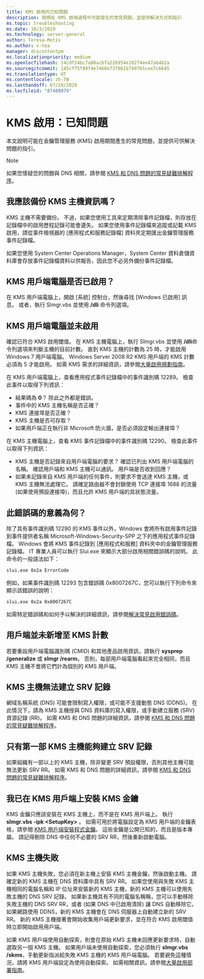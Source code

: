 ```yaml
---
title: KMS 啟用的已知問題
description: 說明在 KMS 啟用過程中可能發生的常見問題，並提供解決方式和指引
ms.topic: troubleshooting
ms.date: 10/3/2019
ms.technology: server-general
author: Teresa-Motiv
ms.author: v-tea
manager: dcscontentpm
ms.localizationpriority: medium
ms.openlocfilehash: 14cdf24bc7a88acbfa226954e10274ee47a64b2a
ms.sourcegitcommit: 145cf75f89f4e7460e737861b7407b5cee7c6645
ms.translationtype: HT
ms.contentlocale: zh-TW
ms.lasthandoff: 07/29/2020
ms.locfileid: "87409979"
---
```

# <a name="kms-activation-known-issues"></a>KMS 啟用：已知問題

本文說明可能在金鑰管理服務 (KMS) 啟用期間產生的常見問題，並提供可供解決問題的指引。

> [!NOTE]
> 如果您懷疑您的問題與 DNS 相關，請參閱 [KMS 和 DNS 問題的常見疑難排解程序](common-troubleshooting-procedures-kms-dns.md)。

## <a name="should-i-back-up-kms-host-information"></a>我應該備份 KMS 主機資訊嗎？

KMS 主機不需要備份。 不過，如果您使用工具來定期清除事件記錄檔，則存放在記錄檔中的啟用歷程記錄可能會遺失。 如果您使用事件記錄檔來追蹤或記載 KMS 啟用，請從事件檢視器的 [應用程式和服務記錄檔] 資料夾定期匯出金鑰管理服務事件記錄檔。

如果您使用 System Center Operations Manager，System Center 資料倉儲資料庫會存放事件記錄檔資料以供報告，因此您不必另外備份事件記錄檔。

## <a name="is-the-kms-client-computer-activated"></a>KMS 用戶端電腦是否已啟用？

在 KMS 用戶端電腦上，開啟 [系統]  控制台，然後尋找 [Windows 已啟用]  訊息。 或者，執行 Slmgr.vbs 並使用 **/dli** 命令列選項。

## <a name="the-kms-client-computer-does-not-activate"></a>KMS 用戶端電腦並未啟用

確認已符合 KMS 啟用閾值。 在 KMS 主機電腦上，執行 Slmgr.vbs 並使用 **/dli**命令列選項來判斷主機的目前計數。 直到 KMS 主機的計數為 25 時，才能啟用 Windows 7 用戶端電腦。 Windows Server 2008 R2 KMS 用戶端的 KMS 計數必須為 5 才能啟用。 如需 KMS 需求的詳細資訊，請參閱[大量啟用規劃指南](https://go.microsoft.com/fwlink/?linkid=155926)。

在 KMS 用戶端電腦上，查看應用程式事件記錄檔中的事件識別碼 12289。 檢查此事件以取得下列資訊：

- 結果碼為 **0**？ 除此之外都是錯誤。
- 事件中的 KMS 主機名稱是否正確？
- KMS 連接埠是否正確？
- KMS 主機是否可存取？
- 如果用戶端正在執行非 Microsoft 防火牆，是否必須設定輸出連接埠？

在 KMS 主機電腦上，查看 KMS 事件記錄檔中的事件識別碼 12290。 檢查此事件以取得下列資訊：

- KMS 主機是否記錄來自用戶端電腦的要求？ 確認已列出 KMS 用戶端電腦的名稱。 確認用戶端和 KMS 主機可以通訊。 用戶端是否收到回應？
- 如果未記錄來自 KMS 用戶端的任何事件，則要求不會送達 KMS 主機，或 KMS 主機無法處理它。 請確定路由器不會封鎖使用 TCP 連接埠 1688 的流量 (如果使用預設連接埠)，而且允許 KMS 用戶端的具狀態流量。

## <a name="what-does-this-error-code-mean"></a>此錯誤碼的意義為何？

除了具有事件識別碼 12290 的 KMS 事件以外，Windows 會將所有啟用事件記錄到事件提供者名稱 Microsoft-Windows-Security-SPP 之下的應用程式事件記錄檔。 Windows 會將 KMS 事件記錄到 [應用程式和服務] 資料夾中的金鑰管理服務記錄檔。 IT 專業人員可以執行 Slui.exe 來顯示大部分啟用相關錯誤碼的說明。 此命令的一般語法如下：

```cmd
slui.exe 0x2a ErrorCode
```

例如，如果事件識別碼 12293 包含錯誤碼 0x8007267C，您可以執行下列命令來顯示該錯誤的說明：

```cmd
slui.exe 0x2a 0x8007267C
```

如需特定錯誤碼和如何予以解決的詳細資訊，請參閱[解決常見啟用錯誤碼](activation-error-codes.md)。

## <a name="clients-are-not-adding-to-the-kms-count"></a>用戶端並未新增至 KMS 計數

若要重設用戶端電腦識別碼 (CMID) 和其他產品啟用資訊，請執行 **sysprep /generalize** 或 **slmgr /rearm**。 否則，每部用戶端電腦看起來完全相同，而且 KMS 主機不會將它們計為個別的 KMS 用戶端。

## <a name="kms-hosts-are-unable-to-create-srv-records"></a>KMS 主機無法建立 SRV 記錄

網域名稱系統 (DNS) 可能會限制寫入權限，或可能不支援動態 DNS (DDNS)。 在此情況下，請為 KMS 主機授與 DNS 資料庫的寫入權限，或手動建立服務 (SRV) 資源記錄 (RR)。 如需 KMS 和 DNS 問題的詳細資訊，請參閱 [KMS 和 DNS 問題的常見疑難排解程序](common-troubleshooting-procedures-kms-dns.md)。

## <a name="only-the-first-kms-host-is-able-to-create-srv-records"></a>只有第一部 KMS 主機能夠建立 SRV 記錄

如果組織有一部以上的 KMS 主機，除非變更 SRV 預設權限，否則其他主機可能無法更新 SRV RR。 如需 KMS 和 DNS 問題的詳細資訊，請參閱 [KMS 和 DNS 問題的常見疑難排解程序](common-troubleshooting-procedures-kms-dns.md)。

## <a name="i-installed-a-kms-key-on-the-kms-client"></a>我已在 KMS 用戶端上安裝 KMS 金鑰

KMS 金鑰只應該安裝在 KMS 主機上，而不是在 KMS 用戶端上。 執行 **slmgr.vbs -ipk &lt;SetupKey&gt;** 。 如需可用於將電腦設定為 KMS 用戶端的金鑰表格，請參閱 [KMS 用戶端安裝程式金鑰](KMSclientkeys.md)。 這些金鑰是公開已知的，而且是版本專屬。 請記得刪除 DNS 中任何不必要的 SRV RR，然後重新啟動電腦。

## <a name="a-kms-host-failed"></a>KMS 主機失敗

如果 KMS 主機失敗，您必須在新主機上安裝 KMS 主機金鑰，然後啟動主機。 請確定新的 KMS 主機在 DNS 資料庫中具有 SRV RR。 如果您使用與失敗 KMS 主機相同的電腦名稱和 IP 位址來安裝新的 KMS 主機，新的 KMS 主機可以使用失敗主機的 DNS SRV 記錄。 如果新主機具有不同的電腦名稱稱，您可以手動移除失敗主機的 DNS SRV RR，或者 (如果 DNS 中已啟用清除) 讓 DNS 自動移除它。 如果網路使用 DDNS，新的 KMS 主機會在 DNS 伺服器上自動建立新的 SRV RR。 新的 KMS 主機接著會開始收集用戶端更新要求，並在符合 KMS 啟用閾值時立即開始啟用用戶端。

如果 KMS 用戶端使用自動探索，則會在原始 KMS 主機未回應更新要求時，自動選取另一個 KMS 主機。 如果用戶端未使用自動探索，您必須執行 **slmgr.vbs /skms**，手動更新指派給失敗 KMS 主機的 KMS 用戶端電腦。 若要避免這種情況，請將 KMS 用戶端設定為使用自動探索。 如需相關資訊，請參閱[大量啟用部署指南](https://go.microsoft.com/fwlink/?linkid=150083)。
